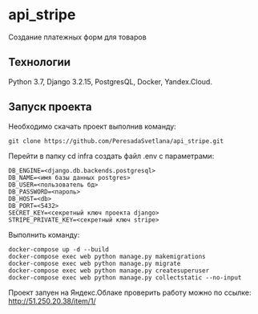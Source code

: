 # api_stripe
Создание платежных форм для товаров
## **Технологии**

Python 3.7, Django 3.2.15, PostgresQL, Docker, Yandex.Cloud.

## **Запуск проекта**

Необхoдимо скачать проект выполнив команду:

```
git clone https://github.com/PeresadaSvetlana/api_stripe.git
```

Перейти в папку cd infra cоздать файл .env с параметрами:

```
DB_ENGINE=<django.db.backends.postgresql>
DB_NAME=<имя базы данных postgres>
DB_USER=<пользователь бд>
DB_PASSWORD=<пароль>
DB_HOST=<db>
DB_PORT=<5432>
SECRET_KEY=<секретный ключ проекта django>
STRIPE_PRIVATE_KEY=<секретный ключ stripe>
```
Выполнить команду:

```
docker-compose up -d --build
docker-compose exec web python manage.py makemigrations
docker-compose exec web python manage.py migrate
docker-compose exec web python manage.py createsuperuser
docker-compose exec web python manage.py collectstatic --no-input

```

Проект запуен на Яндекс.Облаке проверить работу можно по ссылке: http://51.250.20.38/item/1/
